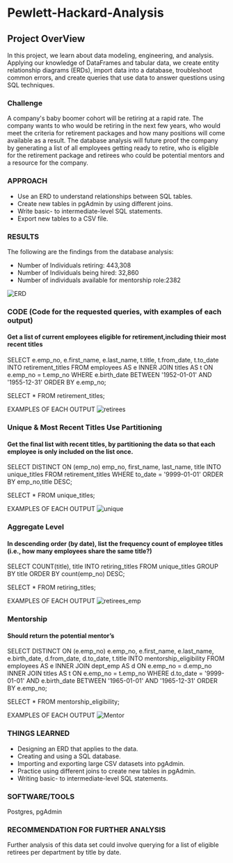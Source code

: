 # Pewlett-Hackard-Analysis

## Project OverView
In this project, we learn about data modeling, engineering, and analysis. Applying our knowledge of DataFrames and tabular data, we create entity relationship diagrams (ERDs), import data into a database, troubleshoot common errors, and create queries that use data to answer questions using SQL techniques.

### Challenge
A company's baby boomer cohort will be retiring at a rapid rate. The company wants to 
who would be retiring in the next few years, who would meet the criteria for retirement packages
and how many positions will come available as a result. The database analysis will future proof 
the company by generating a list of all employees getting ready to retire, who is eligible for the retirement package and retirees       who could be potential mentors and a resource for the company. 

### APPROACH
* Use an ERD to understand relationships between SQL tables.
* Create new tables in pgAdmin by using different joins.
* Write basic- to intermediate-level SQL statements.
* Export new tables to a CSV file.

### RESULTS
The following are the findings from the database analysis:   
* Number of Individuals retiring: 443,308
* Number of Individuals being hired: 32,860
* Number of individuals available for mentorship role:2382
             

![ERD](EmployeeDB.png)


### CODE (Code for the requested queries, with examples of each output)

#### Get a list of current employees eligible for retirement,including thieir most recent titles
SELECT e.emp_no, e.first_name, e.last_name, 
	t.title, t.from_date, t.to_date
INTO retirement_titles
FROM employees AS e
INNER JOIN titles AS t
ON e.emp_no = t.emp_no
WHERE e.birth_date BETWEEN '1952-01-01' AND '1955-12-31'
ORDER BY e.emp_no;

SELECT * FROM retirement_titles;

EXAMPLES OF EACH OUTPUT
![retirees](retirement_titles_output.PNG)

### Unique &  Most Recent Titles Use Partitioning
#### Get the final list with recent titles, by partitioning the data so that each employee is only included on the list once.

SELECT DISTINCT ON (emp_no) emp_no,
first_name,
last_name,
title
INTO unique_titles
FROM retirement_titles
WHERE to_date = '9999-01-01'
ORDER BY emp_no,title DESC;

SELECT * FROM unique_titles;


EXAMPLES OF EACH OUTPUT
![unique](unique_titles_output.PNG)

### Aggregate Level
#### In descending order (by date), list the frequency count of employee titles (i.e., how many employees share the same title?)


SELECT COUNT(title), title
INTO retiring_titles
FROM unique_titles
GROUP BY title
ORDER BY count(emp_no) DESC;

SELECT * FROM retiring_titles;

EXAMPLES OF EACH OUTPUT
![retirees_emp](retiring_titles_output.PNG)

### Mentorship
#### Should return the potential mentor’s


SELECT DISTINCT ON (e.emp_no) e.emp_no, e.first_name, e.last_name, e.birth_date,
	d.from_date, d.to_date, t.title
INTO mentorship_eligibility
FROM employees AS e
INNER JOIN dept_emp AS d
ON e.emp_no = d.emp_no
INNER JOIN titles AS t
ON e.emp_no = t.emp_no
WHERE d.to_date = '9999-01-01' AND e.birth_date BETWEEN '1965-01-01' AND '1965-12-31'
ORDER BY e.emp_no;

SELECT * FROM mentorship_eligibility;

EXAMPLES OF EACH OUTPUT
![Mentor](mentorship_output.PNG)

### THINGS LEARNED
* Designing an ERD that applies to the data.
* Creating and using a SQL database.
* Importing and exporting large CSV datasets into pgAdmin.
* Practice using different joins to create new tables in pgAdmin.
* Writing basic- to intermediate-level SQL statements.

### SOFTWARE/TOOLS
Postgres, pgAdmin

### RECOMMENDATION FOR FURTHER ANALYSIS 
Further analysis of this data set could involve querying for a list of eligible retirees per department by title by date.
